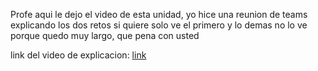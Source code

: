 Profe aqui le dejo el video de esta unidad, yo hice una reunion de teams explicando los dos retos si quiere solo ve el primero y lo demas no lo ve porque quedo muy largo, que pena con usted 







link del video de explicacion: [link](https://teams.microsoft.com/l/meetingrecap?driveId=b%21T2CL7FvCZ0ytSYx7w2mX_LNAtBEOX51LhyBgYaiO8sAgjDQyqEkATLVUD3TOWmk5&driveItemId=01D7JHRF23EO5CK2PQPJEL5RVCPSCFQLY2&sitePath=https%3A%2F%2Fupbeduco-my.sharepoint.com%2F%3Av%3A%2Fg%2Fpersonal%2Fjuan_monar_upb_edu_co%2FEVsjuiVp8HpIvsaifIRYLxoBeXzqt5D4B2A-1l8PgFVZ9A&fileUrl=https%3A%2F%2Fupbeduco-my.sharepoint.com%2Fpersonal%2Fjuan_monar_upb_edu_co%2FDocuments%2FRecordings%2FLlamada%2520con%2520Simon%2520Correa%2520Marin-20250509_183446-Grabaci%25C3%25B3n%2520de%2520la%2520reuni%25C3%25B3n.mp4%3Fweb%3D1&threadId=19%3A0d9c016e-4c96-4973-9dc4-e838a5217faa_698053d0-1e0c-4be3-a440-c9ccfd4148eb%40unq.gbl.spaces&callId=2851aa4e-2867-4d74-b6ba-a9a5e42071e0&threadType=OneOnOneChat&meetingType=Unknown&subType=RecapSharingLink_RecapCore)